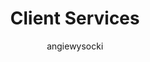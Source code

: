 ---
layout: person
image: angie.jpg
name: Angie Wysocki
author: angiewysocki
title: Client Services
order: 4

social: 
  - account: twitter
    username: AngWysocki
  - account: facebook
    username: angie.wysocki
  - account: instagram
    username: angiewysocki
  - account: spotify
    username: angiewysocki
---